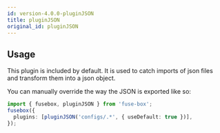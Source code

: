 ```yaml
---
id: version-4.0.0-pluginJSON
title: pluginJSON
original_id: pluginJSON
---
```


## Usage

This plugin is included by default. It is used to catch imports of json files and transform them into a json object.

You can manually override the way the JSON is exported like so:

```ts
import { fusebox, pluginJSON } from 'fuse-box';
fusebox({
  plugins: [pluginJSON('configs/.*', { useDefault: true })],
});
```
